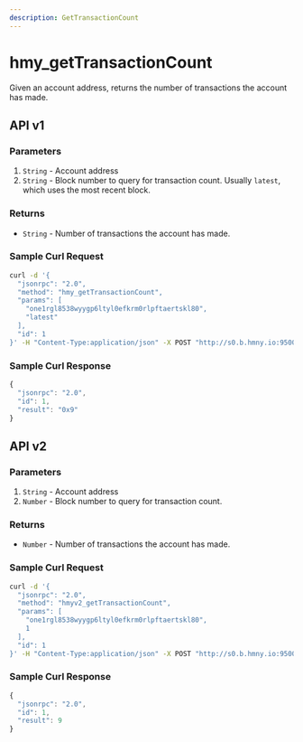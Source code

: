 ```yaml
---
description: GetTransactionCount
---
```


# hmy\_getTransactionCount

Given an account address, returns the number of transactions the account has made.

## API v1

### Parameters

1. `String` - Account address
2. `String` - Block number to query for transaction count. Usually `latest`, which uses the most recent block.

### Returns

* `String` - Number of transactions the account has made.

### Sample Curl Request

```bash
curl -d '{
  "jsonrpc": "2.0",
  "method": "hmy_getTransactionCount",
  "params": [
    "one1rgl8538wyygp6ltyl0efkrm0rlpftaertskl80",
    "latest"
  ],
  "id": 1
}' -H "Content-Type:application/json" -X POST "http://s0.b.hmny.io:9500"
```

### Sample Curl Response

```javascript
{
  "jsonrpc": "2.0",
  "id": 1,
  "result": "0x9"
}
```

## API v2

### Parameters

1. `String` - Account address
2. `Number` - Block number to query for transaction count.

### Returns

* `Number` - Number of transactions the account has made.

### Sample Curl Request

```bash
curl -d '{
  "jsonrpc": "2.0",
  "method": "hmyv2_getTransactionCount",
  "params": [
    "one1rgl8538wyygp6ltyl0efkrm0rlpftaertskl80",
    1
  ],
  "id": 1
}' -H "Content-Type:application/json" -X POST "http://s0.b.hmny.io:9500"
```

### Sample Curl Response

```javascript
{
  "jsonrpc": "2.0",
  "id": 1,
  "result": 9
}
```

